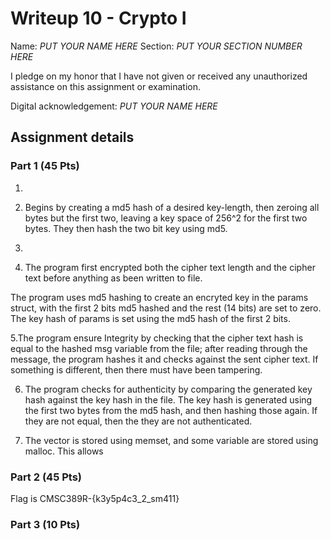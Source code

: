 # Writeup 10 - Crypto I

Name: *PUT YOUR NAME HERE*
Section: *PUT YOUR SECTION NUMBER HERE*

I pledge on my honor that I have not given or received any unauthorized assistance on this assignment or examination.

Digital acknowledgement: *PUT YOUR NAME HERE*


## Assignment details

### Part 1 (45 Pts)


1.

2. Begins by creating a md5 hash of a desired key-length, then zeroing all bytes but the first two, leaving a key space of 256^2 for the first two bytes. They then hash the two bit key using md5.



3. 

4. The program first encrypted both the cipher text length and the cipher text before anything as been written to file.

The program uses md5 hashing to create an encryted key in the params struct, with the first 2 bits md5 hashed and the rest (14 bits) are set to zero. The key hash of params is set using the md5 hash of the first 2 bits.

5.The program ensure Integrity by checking that the cipher text hash is equal to the hashed msg variable from the file; after reading through the message, the program hashes it and checks against the sent cipher text. If something is different, then there must have been tampering.

6. The program checks for authenticity by comparing the generated key hash  against the key hash in the file. The key hash is generated using the first two bytes from the md5 hash, and then hashing those again. If they are not equal, then the they are not authenticated. 

7. The vector is stored using memset, and some variable are stored using malloc. This allows

### Part 2 (45 Pts)

Flag is CMSC389R-{k3y5p4c3_2_sm411}

### Part 3 (10 Pts)

